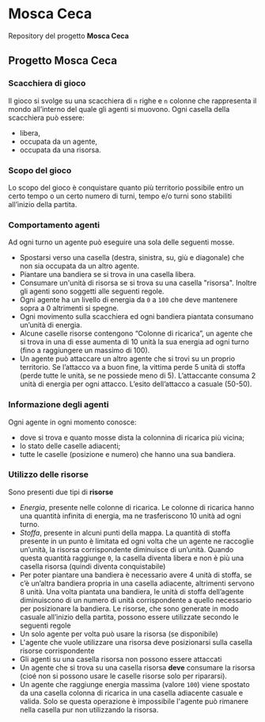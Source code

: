 # Mosca Ceca
Repository del progetto **Mosca Ceca**

## Progetto Mosca Ceca

### Scacchiera di gioco
Il gioco si svolge su una scacchiera di ``n`` righe e ``n`` colonne che rappresenta il mondo all’interno del quale gli agenti si muovono.
Ogni casella della scacchiera può essere:
* libera,
* occupata da un agente,
* occupata da una risorsa.

### Scopo del gioco
Lo scopo del gioco è conquistare quanto più territorio possibile entro un certo tempo o un certo numero di turni, tempo e/o turni sono stabiliti all’inizio della partita.

### Comportamento agenti
Ad ogni turno un agente può eseguire una sola delle seguenti mosse.
* Spostarsi verso una casella (destra, sinistra, su, giù e diagonale) che non sia occupata da un altro agente.
* Piantare una bandiera se si trova in una casella libera.
* Consumare un'unità di risorsa se si trova su una casella "risorsa".
Inoltre gli agenti sono soggetti alle seguenti regole.
* Ogni agente ha un livello di energia da ``0`` a ``100`` che deve mantenere sopra a 0 altrimenti si spegne.
* Ogni movimento sulla scacchiera ed ogni bandiera piantata consumano un’unità di energia.
* Alcune caselle risorse contengono “Colonne di ricarica”, un agente che si trova in una di esse aumenta di 10 unità la sua energia ad ogni turno (fino a raggiungere un massimo di 100).
* Un agente può attaccare un altro agente che si trovi su un proprio territorio. Se l’attacco va a buon fine, la vittima perde 5 unità di stoffa (perde tutte le unità, se ne possiede meno di 5). L’attaccante consuma 2 unità di energia per ogni attacco. L’esito dell’attacco a casuale (50-50).

### Informazione degli agenti
Ogni agente in ogni momento conosce:
* dove si trova e quanto mosse dista la colonnina di ricarica più vicina;
* lo stato delle caselle adiacenti;
* tutte le caselle (posizione e numero) che hanno una sua bandiera.

### Utilizzo delle risorse
Sono presenti due tipi di **risorse**
* *Energia*, presente nelle colonne di ricarica. Le colonne di ricarica hanno una quantità infinita di energia, ma ne trasferiscono 10 unità ad ogni turno.
* *Stoffa*, presente in alcuni punti della mappa. La quantità di stoffa presente in un punto è limitata ed ogni volta che un agente ne raccoglie un’unità, la risorsa corrispondente diminuisce di un’unità. Quando questa quantità raggiunge ``0``, la
casella diventa libera e non è più una casella risorsa (quindi diventa conquistabile)
* Per poter piantare una bandiera è necessario avere 4 unità di stoffa, se c’è un’altra bandiera propria in una casella adiacente, altrimenti servono 8 unità. Una volta piantata una bandiera, le unità di stoffa dell’agente diminuiscono di un numero di unità corrispondente a quello necessario per posizionare la bandiera.
Le risorse, che sono generate in modo casuale all’inizio della partita, possono essere utilizzate secondo le seguenti regole
* Un solo agente per volta può usare la risorsa (se disponibile)
* L'agente che vuole utilizzare una risorsa deve posizionarsi sulla casella risorse corrispondente
* Gli agenti su una casella risorsa non possono essere attaccati
* Un agente che si trova su una casella risorsa **deve** consumare la risorsa (cioé non si possono usare le caselle risorse
solo per ripararsi). 
* Un agente che raggiunge energia massima (valore ``100``) viene spostato da una casella colonna di ricarica in una casella
adiacente casuale e valida. Solo se questa operazione è impossibile l'agente può rimanere nella casella pur non utilizzando la risorsa.
